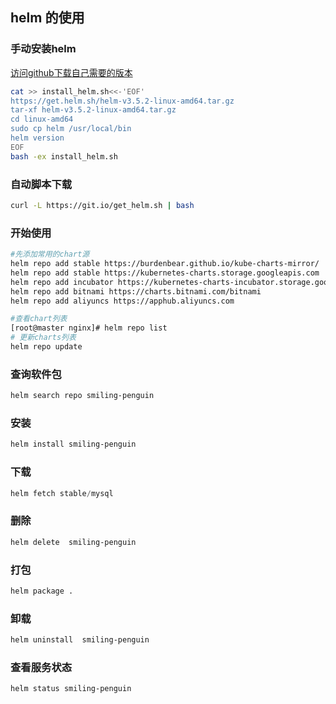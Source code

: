 ## helm 的使用

### 手动安装helm
[访问github下载自己需要的版本](https://github.com/helm/helm/releases)
```bash
cat >> install_helm.sh<<-'EOF'
https://get.helm.sh/helm-v3.5.2-linux-amd64.tar.gz
tar-xf helm-v3.5.2-linux-amd64.tar.gz
cd linux-amd64
sudo cp helm /usr/local/bin
helm version
EOF
bash -ex install_helm.sh
```
### 自动脚本下载
```bash
curl -L https://git.io/get_helm.sh | bash
```

### 开始使用
```bash
#先添加常用的chart源
helm repo add stable https://burdenbear.github.io/kube-charts-mirror/
helm repo add stable https://kubernetes-charts.storage.googleapis.com
helm repo add incubator https://kubernetes-charts-incubator.storage.googleapis.com  
helm repo add bitnami https://charts.bitnami.com/bitnami
helm repo add aliyuncs https://apphub.aliyuncs.com

#查看chart列表
[root@master nginx]# helm repo list
# 更新charts列表
helm repo update
```
### 查询软件包
```bash
helm search repo smiling-penguin
```
### 安装
```bash
helm install smiling-penguin
```
### 下载 
```js
helm fetch stable/mysql
```
### 删除
```bash
helm delete  smiling-penguin
```

### 打包
```bash
helm package .
```
### 卸载
```bash
helm uninstall  smiling-penguin
```
### 查看服务状态
```bash
helm status smiling-penguin
```
